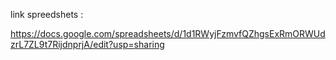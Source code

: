 link spreedshets :

https://docs.google.com/spreadsheets/d/1d1RWyjFzmvfQZhgsExRmORWUdzrL7ZL9t7RijdnprjA/edit?usp=sharing